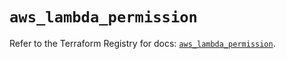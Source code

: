 # `aws_lambda_permission`

Refer to the Terraform Registry for docs: [`aws_lambda_permission`](https://registry.terraform.io/providers/hashicorp/aws/6.9.0/docs/resources/lambda_permission).
